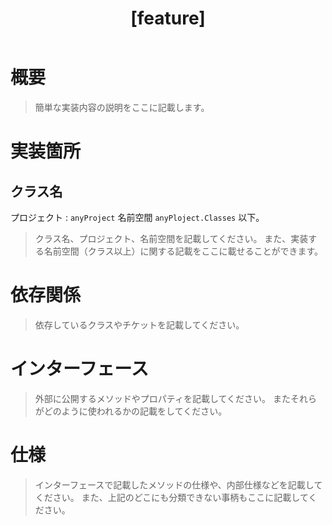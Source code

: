 ﻿---
name: 新規実装チケットテンプレート
about: 新規実装用のテンプレです。デフォルトのバージョンは 0.1.0 です。
title: "[feature] "
labels: ver-0.1.x
assignees: ''

---

# 概要
> 簡単な実装内容の説明をここに記載します。

# 実装箇所
## クラス名
プロジェクト : ` anyProject ` 
名前空間 ` anyPloject.Classes ` 以下。
> クラス名、プロジェクト、名前空間を記載してください。
> また、実装する名前空間（クラス以上）に関する記載をここに載せることができます。


# 依存関係
> 依存しているクラスやチケットを記載してください。

# インターフェース
> 外部に公開するメソッドやプロパティを記載してください。
> またそれらがどのように使われるかの記載をしてください。

# 仕様
> インターフェースで記載したメソッドの仕様や、内部仕様などを記載してください。
> また、上記のどこにも分類できない事柄もここに記載してください。
